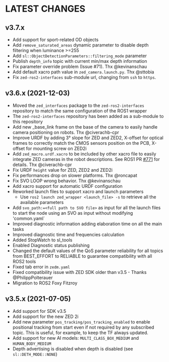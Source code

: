 LATEST CHANGES
==============

v3.7.x
----------
- Add support for sport-related OD objects
- Add `remove_saturated_areas` dynamic parameter to disable depth filtering when luminance >=255
- Add `sl::ObjectDetectionParameters::filtering_mode` parameter
- Publish `depth_info` topic with current min/max depth information
- Fix parameter override problem (Issue #71). Thx @kevinanschau
- Add default xacro path value in `zed_camera.launch.py`. Thx @sttobia
- Fix `zed-ros2-interfaces` sub-module url, changing from `ssh` to `https`.

v3.6.x (2021-12-03)
-------------------
- Moved the `zed_interfaces` package to the `zed-ros2-interfaces` repository to match the same configuration of the ROS1 wrapper
- The `zed-ros2-interfaces` repository has been added as a sub-module to this repository
- Add new <zed>_base_link frame on the base of the camera to easily handle camera positioning on robots. Thx @civerachb-cpr
- Improve URDF by adding 3° slope for ZED and ZED2, X-offset for optical frames to correctly match the CMOS sensors position on the PCB, X-offset for mounting screw on ZED2i
- Add `zed_macro.urdf.xacro` to be included by other xacro file to easily integrate ZED cameras in the robot descriptions. See ROS1 PR [#771](https://github.com/stereolabs/zed-ros-wrapper/pull/771) for details. Thx @civerachb-cpr
- Fix URDF `height` value for ZED, ZED2 and ZED2i
- Fix performances drop on slower platforms. Thx @roncapat
- Fix SVO LOOP wrong behavior. Thx @kevinanschau
- Add xacro support for automatic URDF configuration
- Reworked launch files to support xacro and launch parameters
    - Use `ros2 launch zed_wrapper <launch_file> -s` to retrieve all the available parameters
- Add `svo_path:=<full path to SVO file>` as input for all the launch files to start the node using an SVO as input without modifying 'common.yaml`
- Improved diagnostic information adding elaboration time on all the main tasks
- Improved diagnostic time and frequencies calculation
- Added StopWatch to sl_tools
- Enabled Diagnostic status publishing
- Changed the default values of the QoS parameter reliability for all topics from BEST_EFFORT to RELIABLE to guarantee compatibility with all ROS2 tools
- Fixed tab error in `zedm.yaml`
- Fixed compatibility issue with ZED SDK older than v3.5 - Thanks @PhilippPolterauer
- Migration to ROS2 Foxy Fitzroy

v3.5.x (2021-07-05)
-------------------
- Add support for SDK v3.5
- Add support for the new ZED 2i
- Add new parameter `pos_tracking/pos_tracking_enabled` to enable positional tracking from start even if not required by any subscribed topic. This is useful, for example, to keep the TF always updated.
- Add support for new AI models: `MULTI_CLASS_BOX_MEDIUM` and `HUMAN_BODY_MEDIUM`
- Depth advertising is disabled when depth is disabled (see `sl::DETH_MODE::NONE`)
